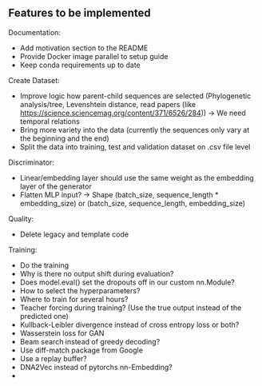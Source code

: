 ## Features to be implemented

Documentation:
- Add motivation section to the README
- Provide Docker image parallel to setup guide
- Keep conda requirements up to date

Create Dataset:
- Improve logic how parent-child sequences are selected (Phylogenetic analysis/tree, Levenshtein distance, read papers (like https://science.sciencemag.org/content/371/6526/284)) -> We need temporal relations
- Bring more variety into the data (currently the sequences only vary at the beginning and the end)
- Split the data into training, test and validation dataset on .csv file level

Discriminator:
- Linear/embedding layer should use the same weight as the embedding layer of the generator
- Flatten MLP input? -> Shape (batch_size, sequence_length * embedding_size) or (batch_size, sequence_length, embedding_size)

Quality:
- Delete legacy and template code

Training:
- Do the training
- Why is there no output shift during evaluation?
- Does model.eval() set the dropouts off in our custom nn.Module?
- How to select the hyperparameters?
- Where to train for several hours?
- Teacher forcing during training? (Use the true output instead of the predicted one)
- Kullback-Leibler divergence instead of cross entropy loss or both?
- Wasserstein loss for GAN
- Beam search instead of greedy decoding?
- Use diff-match package from Google
- Use a replay buffer?
- DNA2Vec instead of pytorchs nn-Embedding?
- 